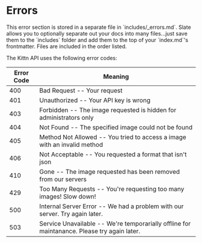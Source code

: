 # Errors

<aside class="notice">This error section is stored in a separate file in `includes/_errors.md`. Slate allows you to optionally separate out your docs into many files...just save them to the `includes` folder and add them to the top of your `index.md`'s frontmatter. Files are included in the order listed.</aside>

The Kittn API uses the following error codes:


Error Code | Meaning
---------- | -------
400 | Bad Request -- Your request
401 | Unauthorized -- Your API key is wrong
403 | Forbidden -- The image requested is hidden for administrators only
404 | Not Found -- The specified image could not be found
405 | Method Not Allowed -- You tried to access a image with an invalid method
406 | Not Acceptable -- You requested a format that isn't json
410 | Gone -- The image requested has been removed from our servers
429 | Too Many Requests -- You're requesting too many images! Slow down!
500 | Internal Server Error -- We had a problem with our server. Try again later.
503 | Service Unavailable -- We're temporarially offline for maintanance. Please try again later.
